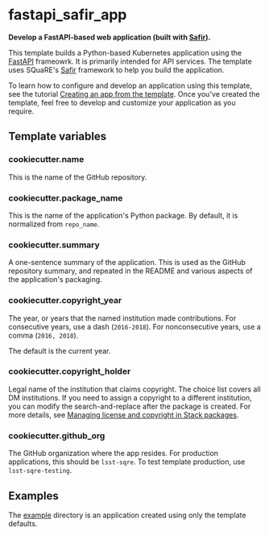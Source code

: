 # fastapi_safir_app

**Develop a FastAPI-based web application (built with [Safir](https://safir.lsst.io])).**

This template builds a Python-based Kubernetes application using the [FastAPI](https://fastapi.tiangolo.com/) frameowrk.
It is primarily intended for API services.
The template uses SQuaRE's [Safir](https://safir.lsst.io) framework to help you build the application.

To learn how to configure and develop an application using this template, see the tutorial [Creating an app from the template](https://safir.lsst.io/set-up-from-template.html).
Once you've created the template, feel free to develop and customize your application as you require.

## Template variables

### cookiecutter.name

This is the name of the GitHub repository.

### cookiecutter.package_name

This is the name of the application's Python package.
By default, it is normalized from `repo_name`.

### cookiecutter.summary

A one-sentence summary of the application.
This is used as the GitHub repository summary, and repeated in the README and various aspects of the application's packaging.

### cookiecutter.copyright_year

The year, or years that the named institution made contributions.
For consecutive years, use a dash (`2016-2018`).
For nonconsecutive years, use a comma (`2016, 2018`).

The default is the current year.

### cookiecutter.copyright_holder

Legal name of the institution that claims copyright.
The choice list covers all DM institutions.
If you need to assign a copyright to a different institution, you can modify the search-and-replace after the package is created.
For more details, see [Managing license and copyright in Stack packages](https://developer.lsst.io/stack/license-and-copyright.html).

### cookiecutter.github_org

The GitHub organization where the app resides.
For production applications, this should be `lsst-sqre`.
To test template production, use `lsst-sqre-testing`.

## Examples

The [example](example) directory is an application created using only the template defaults.
